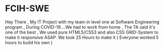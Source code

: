 # FCIH-SWE
Hey There , My IT Project with my team in level one at Software Engineering program , During COVID-19....We had to work from home , The TA said it's one of the best , We used pure HTML5/CSS3 and also CSS GRID-System to make it responsive ASAP. We took 25 Hours to make it ( Everyone worked 5 hours to build his own )
